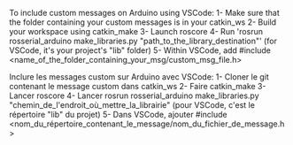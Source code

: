To include custom messages on Arduino using VSCode:
1- Make sure that the folder containing your custom messages is in your catkin_ws
2- Build your workspace using catkin_make
3- Launch roscore
4- Run 'rosrun rosserial_arduino make_libraries.py "path_to_the_library_destination"' (for VSCode, it's your project's "lib" folder)
5- Within VSCode, add #include <name_of_the_folder_containing_your_msg/custom_msg_file.h>

Inclure les messages custom sur Arduino avec VSCode:
1- Cloner le git contenant le message custom dans catkin_ws
2- Faire catkin_make
3- Lancer roscore
4- Lancer rosrun rosserial_arduino make_libraries.py "chemin_de_l'endroit_où_mettre_la_librairie" (pour VSCode, c'est le répertoire "lib" du projet)
5- Dans VSCode, ajouter #include <nom_du_répertoire_contenant_le_message/nom_du_fichier_de_message.h>
